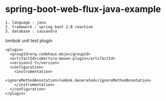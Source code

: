 # spring-boot-web-flux-java-example

```
1. language : java
2. framework : spring boot 2.0 reactive
3. database : cassandra
```


lombok unit test plugin

```
<plugin>
  <groupId>org.codehaus.mojo</groupId>
  <artifactId>cobertura-maven-plugin</artifactId>
  <version>2.7</version>
  <configuration>
    <instrumentation>
      <ignoreMethodAnnotation>lombok.Generated</ignoreMethodAnnotation>
    </instrumentation>
  </configuration>
</plugin>
```
